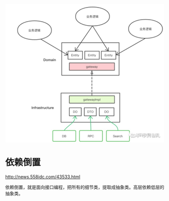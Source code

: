 ![img](01%E9%9D%A2%E5%90%91%E9%A2%86%E5%9F%9F.assets/v2-55d59cf8679bdda8dd87e8d1c4d16d2e_r.jpg)

# 依赖倒置

http://news.558idc.com/43533.html

依赖倒置，就是面向接口编程，把所有的细节类，提取成抽象类。高层依赖低层的抽象类。
